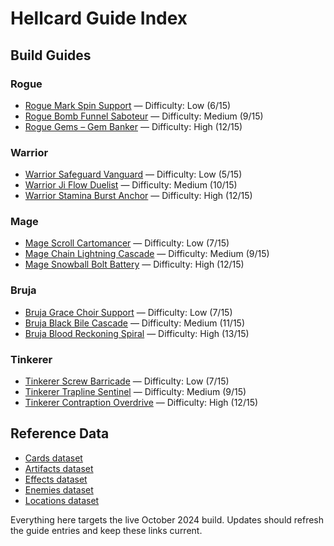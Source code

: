 # Hellcard Guide Index

## Build Guides

### Rogue
- [Rogue Mark Spin Support](Rogue/MarkSpin.md) — Difficulty: Low (6/15)
- [Rogue Bomb Funnel Saboteur](Rogue/BombFunnel.md) — Difficulty: Medium (9/15)
- [Rogue Gems – Gem Banker](Rogue/GemsBuild.md) — Difficulty: High (12/15)

### Warrior
- [Warrior Safeguard Vanguard](Warrior/ShieldSafeguard.md) — Difficulty: Low (5/15)
- [Warrior Ji Flow Duelist](Warrior/JiFlow.md) — Difficulty: Medium (10/15)
- [Warrior Stamina Burst Anchor](Warrior/StaminaBurst.md) — Difficulty: High (12/15)

### Mage
- [Mage Scroll Cartomancer](Mage/ScrollCartomancer.md) — Difficulty: Low (7/15)
- [Mage Chain Lightning Cascade](Mage/ChainLightning.md) — Difficulty: Medium (9/15)
- [Mage Snowball Bolt Battery](Mage/SnowballBolt.md) — Difficulty: High (12/15)

### Bruja
- [Bruja Grace Choir Support](Bruja/GraceChoir.md) — Difficulty: Low (7/15)
- [Bruja Black Bile Cascade](Bruja/BlackBileCascade.md) — Difficulty: Medium (11/15)
- [Bruja Blood Reckoning Spiral](Bruja/BloodReckoning.md) — Difficulty: High (13/15)

### Tinkerer
- [Tinkerer Screw Barricade](Tinkerer/ScrewBarricade.md) — Difficulty: Low (7/15)
- [Tinkerer Trapline Sentinel](Tinkerer/TraplineSentinel.md) — Difficulty: Medium (9/15)
- [Tinkerer Contraption Overdrive](Tinkerer/ContraptionOverdrive.md) — Difficulty: High (12/15)

## Reference Data
- [Cards dataset](data/cards.json)
- [Artifacts dataset](data/artifacts.json)
- [Effects dataset](data/effects.json)
- [Enemies dataset](data/enemies.json)
- [Locations dataset](data/locations.json)

Everything here targets the live October 2024 build. Updates should refresh the guide entries and keep these links current.
